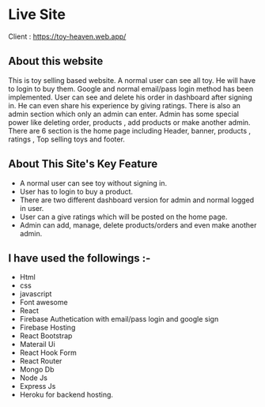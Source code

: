 
# Live Site

Client : https://toy-heaven.web.app/


## About this website

This is toy selling based website. A normal user can see all toy. He will have to login to buy them. Google and normal email/pass login method has been implemented. User can see and delete his order in dashboard after signing in. He can even share his experience by giving ratings. There is also an admin section which only an admin can enter. Admin has some special power like deleting order, products , add products or make another admin.
There are 6 section is the home page including Header, banner, products , ratings , Top selling toys and footer.

## About This Site's Key Feature

- A normal user can see toy without signing in.
- User has to login to buy a product.
- There are two different dashboard version for admin and normal logged in user.
- User can a give ratings which will be posted on the home page.
- Admin can add, manage, delete products/orders and even make another admin.

## I have used the followings :-

- Html
- css
- javascript
- Font awesome
- React
- Firebase Authetication with email/pass login and google sign
- Firebase Hosting
- React Bootstrap
- Materail Ui
- React Hook Form
- React Router
- Mongo Db
- Node Js
- Express Js
- Heroku for backend hosting.
